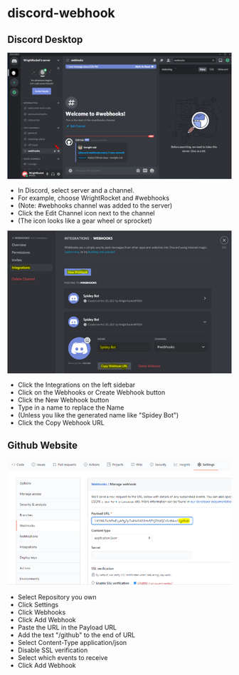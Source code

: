 # discord-webhook

## Discord Desktop
![Discord Channel Settings](/images/discord-webhook-1.PNG)
* In Discord, select server and a channel.
* For example, choose WrightRocket and #webhooks
* (Note: #webhooks channel was added to the server)
* Click the Edit Channel icon next to the channel
* (The icon looks like a gear wheel or sprocket)

![Discord Channel Settings](/images/discord-webhook-2.PNG)
* Click the Integrations on the left sidebar
* Click on the Webhooks or Create Webhook button
* Click the New Webhook button
* Type in a name to replace the Name 
* (Unless you like the generated name like "Spidey Bot")
* Click the Copy Webhook URL

## Github Website
![Github Repository Settings](/images/github-webhook-1.PNG)
* Select Repository you own
* Click Settings 
* Click Webhooks
* Click Add Webhook
* Paste the URL in the Payload URL 
* Add the text "/github" to the end of URL
* Select Content-Type application/json
* Disable SSL verification
* Select which events to receive
* Click Add Webhook
